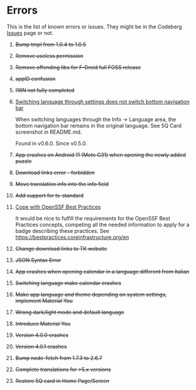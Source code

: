 <!--
© 2021-2023 Marco Bresciani

Copying and distribution of this file, with or without modification, are
permitted in any medium without royalty provided the copyright notice
and this notice are preserved.
This file is offered as-is, without any warranty.

SPDX-FileCopyrightText: 2021-2023 Marco Bresciani

SPDX-License-Identifier: FSFAP
-->
# Errors
This is the list of known errors or issues.
They might be in the Codeberg
[Issues](https://codeberg.org/marco.bresciani/TKCompanionApp/issues)
page or not.
1. ~~Bump tmpl from 1.0.4 to 1.0.5~~
2. ~~Remove useless permission~~
3. ~~Remove offending libs for F-Droid full FOSS release~~
4. ~~appID confusion~~
5. ~~I18N not fully completed~~
6. [Switching language through settings does not switch bottom navigation bar](https://codeberg.org/marco.bresciani/TKCompanionApp/issues/6)

   When switching languages through the Info -> Language area, the
   bottom navigation bar remains in the original language.
   See 5Q Card screenshot in README.md.

   Found in v0.6.0.
   Since v0.5.0.
7. ~~App crashes on Android 11 (Moto G31) when opening the newly added
   puzzle~~
8. ~~Download links error - forbidden~~
9. ~~Move translation info into the info field~~
10. ~~Add support for ts-standard~~
11. [Cope with OpenSSF Best Practices](https://codeberg.org/marco.bresciani/TKCompanionApp/issues/11)

    It would be nice to fulfill the requirements for the OpenSSF Best
    Practices concepts, competing all the needed information to apply
    for a badge describing these practices.
    See https://bestpractices.coreinfrastructure.org/en
12. ~~Change download links to TK website~~
13. ~~JSON Syntax Error~~
14. ~~App crashes when opening calendar in a language different from Italian~~
15. ~~Switching language make calendar crashes~~
16. ~~Make app language and theme depending on system settings, implement Material You~~
17. ~~Wrong dark/light mode and default language~~
18. ~~Introduce Material You~~
19. ~~Version 4.0.0 crashes~~
20. ~~Version 4.0.1 crashes~~
21. ~~Bump node-fetch from 1.7.3 to 2.6.7~~
22. ~~Complete translations for >5.x versions~~
23. ~~Restore 5Q card in Home Page/Screen~~
